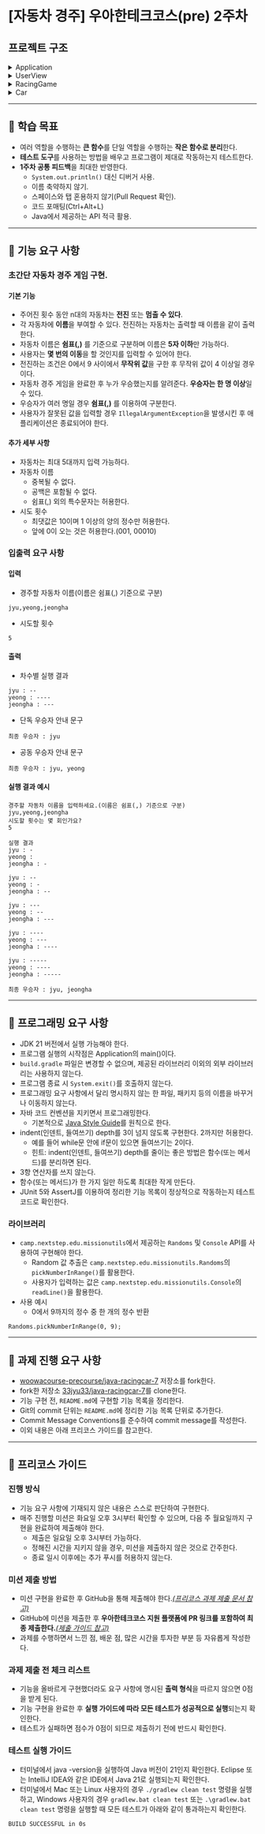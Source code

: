 # [자동차 경주] 우아한테크코스(pre) 2주차

## 프로젝트 구조

<details>
<summary> Application </summary>

- RacingGame.run()
</details>

<details>
<summary> UserView </summary>

- readCarName
- printCarNameGuide
- readAttemptNum
- printAttemptNumGuide
- printResultGuide
- printPlayerAttemptResult
- printWinner
- changeLine
</details>

<details>
<summary> RacingGame </summary>

- run
  - Car.set
  - setAttemptNum
  - startGame
  - selectWinner
- setAttemptNum
  - UserView.readAttemptNum
  - checkAttemptNumContext
  - checkAttemptNumSize
- checkAttemptNumContext
  - throwArgumentException
- checkAttemptNumSize
  - throwArgumentException
- startGame
  - UserView.changeLine
  - UserView.printResultGuide
  - carMove
  - printAttemptResult
- carMove
  - Randoms.pickNumberInRange
- printAttemptResult
  - UserView.printPlayerAttemptResult
  - UserView.changeLine
- selectWinner
  - getMaxScore
  - findWinner
  - UserView.printWinner
- getMaxScore
- findWinner
- throwArgumentException
</details>

<details>
<summary> Car </summary>

- set
  - UserView.readCarName
  - separateName
- separateName
  - checkDoubleSeparator
  - checkLastBlank
  - checkBlank
  - checkCount
  - checkNameLen
  - checkDuplication
  - putCarMap
- checkCount
  - throwArgumentException
- checkLastBlank
  - throwArgumentException
- checkBlank
  - throwArgumentException
- checkNameLen
  - throwArgumentException
- checkDuplication
  - throwArgumentException
- putCarMap()
- throwArgumentException
</details>

___
## 🐜 학습 목표
- 여러 역할을 수행하는 **큰 함수**를 단일 역할을 수행하는 **작은 함수로 분리**한다.
- **테스트 도구**를 사용하는 방법을 배우고 프로그램이 제대로 작동하는지 테스트한다.
- **1주차 공통 피드백**을 최대한 반영한다.
  - `System.out.println()` 대신 디버거 사용.
  - 이름 축약하지 않기.
  - 스페이스와 탭 혼용하지 않기(Pull Request 확인).
  - 코드 포매팅(Ctrl+Alt+L)
  - Java에서 제공하는 API 적극 활용.
---
## 🎯 기능 요구 사항
### 초간단 자동차 경주 게임 구현.
#### 기본 기능
- 주어진 횟수 동안 n대의 자동차는 **전진** 또는 **멈출 수 있다**.
- 각 자동차에 **이름**을 부여할 수 있다. 전진하는 자동차는 출력할 때 이름을 같이 출력한다.
- 자동차 이름은 **쉼표(,)** 를 기준으로 구분하며 이름은 **5자 이하**만 가능하다.
- 사용자는 **몇 번의 이동**을 할 것인지를 입력할 수 있어야 한다.
- 전진하는 조건은 0에서 9 사이에서 **무작위 값**을 구한 후 무작위 값이 4 이상일 경우이다.
- 자동차 경주 게임을 완료한 후 누가 우승했는지를 알려준다. **우승자는 한 명 이상**일 수 있다.
- 우승자가 여러 명일 경우 **쉼표(,)** 를 이용하여 구분한다.
- 사용자가 잘못된 값을 입력할 경우 `IllegalArgumentException`을 발생시킨 후 애플리케이션은 종료되어야 한다.
#### 추가 세부 사항
- 자동차는 최대 5대까지 입력 가능하다.
- 자동차 이름
  - 중복될 수 없다.
  - 공백은 포함될 수 없다.
  - 쉼표(,) 외의 특수문자는 허용한다.
- 시도 횟수
  - 최댓값은 10이며 1 이상의 양의 정수만 허용한다.
  - 앞에 0이 오는 것은 허용한다.(001, 00010)

### 입출력 요구 사항
#### 입력
- 경주할 자동차 이름(이름은 쉼표(,) 기준으로 구분)
```
jyu,yeong,jeongha
```
- 시도할 횟수
```
5
```
#### 출력
- 차수별 실행 결과
```
jyu : --
yeong : ----
jeongha : ---
```
- 단독 우승자 안내 문구
```
최종 우승자 : jyu
```
- 공동 우승자 안내 문구
```
최종 우승자 : jyu, yeong
```
#### 실행 결과 예시
```
경주할 자동차 이름을 입력하세요.(이름은 쉼표(,) 기준으로 구분)
jyu,yeong,jeongha
시도할 횟수는 몇 회인가요?
5

실행 결과
jyu : -
yeong : 
jeongha : -

jyu : --
yeong : -
jeongha : --

jyu : ---
yeong : --
jeongha : ---

jyu : ----
yeong : ---
jeongha : ----

jyu : -----
yeong : ----
jeongha : -----

최종 우승자 : jyu, jeongha
```
---
## 🎸 프로그래밍 요구 사항
- JDK 21 버전에서 실행 가능해야 한다.
- 프로그램 실행의 시작점은 Application의 main()이다.
- `build.gradle` 파일은 변경할 수 없으며, 제공된 라이브러리 이외의 외부 라이브러리는 사용하지 않는다.
- 프로그램 종료 시 `System.exit()`를 호출하지 않는다.
- 프로그래밍 요구 사항에서 달리 명시하지 않는 한 파일, 패키지 등의 이름을 바꾸거나 이동하지 않는다.
- 자바 코드 컨벤션을 지키면서 프로그래밍한다. 
  - 기본적으로 [Java Style Guide](https://github.com/woowacourse/woowacourse-docs/tree/main/styleguide/java)를 원칙으로 한다.
- indent(인덴트, 들여쓰기) depth를 3이 넘지 않도록 구현한다. 2까지만 허용한다. 
  - 예를 들어 while문 안에 if문이 있으면 들여쓰기는 2이다. 
  - 힌트: indent(인덴트, 들여쓰기) depth를 줄이는 좋은 방법은 함수(또는 메서드)를 분리하면 된다. 
- 3항 연산자를 쓰지 않는다. 
- 함수(또는 메서드)가 한 가지 일만 하도록 최대한 작게 만든다.
- JUnit 5와 AssertJ를 이용하여 정리한 기능 목록이 정상적으로 작동하는지 테스트 코드로 확인한다.

### 라이브러리
- `camp.nextstep.edu.missionutils`에서 제공하는 `Randoms` 및 `Console` API를 사용하여 구현해야 한다.
  - Random 값 추출은 `camp.nextstep.edu.missionutils.Randoms`의 `pickNumberInRange()`를 활용한다.
  - 사용자가 입력하는 값은 `camp.nextstep.edu.missionutils.Console`의 `readLine()`을 활용한다.
- 사용 예시
  - 0에서 9까지의 정수 중 한 개의 정수 반환
```
Randoms.pickNumberInRange(0, 9);
```
---
## 🐌 과제 진행 요구 사항
- [woowacourse-precourse/java-racingcar-7](https://github.com/woowacourse-precourse/java-racingcar-7) 저장소를 fork한다.
- fork한 저장소 [33jyu33/java-racingcar-7](https://github.com/33jyu33/java-racingcar-7)를 clone한다.
- 기능 구현 전, `README.md`에 구현할 기능 목록을 정리한다.
- Git의 commit 단위는 `README.md`에 정리한 기능 목록 단위로 추가한다.
- Commit Message Conventions를 준수하여 commit message를 작성한다.
- 이외 내용은 아래 프리코스 가이드를 참고한다.
---
## 📖 프리코스 가이드
### 진행 방식
- 기능 요구 사항에 기재되지 않은 내용은 스스로 판단하여 구현한다.
- 매주 진행할 미션은 화요일 오후 3시부터 확인할 수 있으며, 다음 주 월요일까지 구현을 완료하여 제출해야 한다.
    + 제출은 일요일 오후 3시부터 가능하다.
    + 정해진 시간을 지키지 않을 경우, 미션을 제출하지 않은 것으로 간주한다.
    + 종료 일시 이후에는 추가 푸시를 허용하지 않는다.

### 미션 제출 방법
- 미션 구현을 완료한 후 GitHub을 통해 제출해야 한다._[(프리코스 과제 제출 문서 참고)](https://github.com/woowacourse/woowacourse-docs/tree/main/precourse)_
- GitHub에 미션을 제출한 후 __우아한테크코스 지원 플랫폼에 PR 링크를 포함하여 최종 제출한다.___[(제출 가이드 참고)](https://github.com/woowacourse/woowacourse-docs/tree/main/precourse#%EC%A0%9C%EC%B6%9C-%EA%B0%80%EC%9D%B4%EB%93%9C)_
- 과제를 수행하면서 느낀 점, 배운 점, 많은 시간을 투자한 부분 등 자유롭게 작성한다.

### 과제 제출 전 체크 리스트
- 기능을 올바르게 구현했더라도 요구 사항에 명시된 **출력 형식**을 따르지 않으면 0점을 받게 된다.
- 기능 구현을 완료한 후 **실행 가이드에 따라 모든 테스트가 성공적으로 실행**되는지 확인한다.
- 테스트가 실패하면 점수가 0점이 되므로 제출하기 전에 반드시 확인한다.

### 테스트 실행 가이드
- 터미널에서 java -version을 실행하여 Java 버전이 21인지 확인한다. Eclipse 또는 IntelliJ IDEA와 같은 IDE에서 Java 21로 실행되는지 확인한다.
- 터미널에서 Mac 또는 Linux 사용자의 경우 `./gradlew clean test` 명령을 실행하고, Windows 사용자의 경우 `gradlew.bat clean test` 또는 `.\gradlew.bat clean test` 명령을 실행할 때 모든 테스트가 아래와 같이 통과하는지 확인한다.
```
BUILD SUCCESSFUL in 0s
```